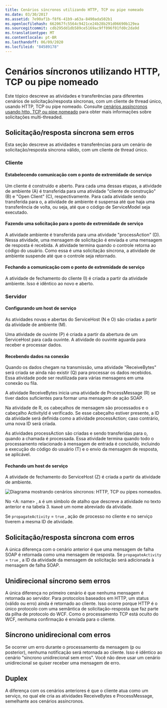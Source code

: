 ```yaml
---
title: Cenários síncronos utilizando HTTP, TCP ou pipe nomeado
ms.date: 03/30/2017
ms.assetid: 7e90af1b-f8f6-41b9-a63a-8490ada502b1
ms.openlocfilehash: 662067fc5564c9421ce24b28b291d06690b129ea
ms.sourcegitcommit: cdb295dd1db589ce5169ac9ff096f01fd0c2da9d
ms.translationtype: MT
ms.contentlocale: pt-BR
ms.lasthandoff: 06/09/2020
ms.locfileid: "84589178"
---
```

# <a name="synchronous-scenarios-using-http-tcp-or-named-pipe"></a>Cenários síncronos utilizando HTTP, TCP ou pipe nomeado
Este tópico descreve as atividades e transferências para diferentes cenários de solicitação/resposta síncronas, com um cliente de thread único, usando HTTP, TCP ou pipe nomeado. Consulte [cenários assíncronos usando http, TCP ou pipe nomeado](asynchronous-scenarios-using-http-tcp-or-named-pipe.md) para obter mais informações sobre solicitações multi-threaded.  
  
## <a name="synchronous-requestreply-without-errors"></a>Solicitação/resposta síncrona sem erros  
 Esta seção descreve as atividades e transferências para um cenário de solicitação/resposta síncrona válido, com um cliente de thread único.  
  
### <a name="client"></a>Cliente  
  
#### <a name="establishing-communication-with-service-endpoint"></a>Estabelecendo comunicação com o ponto de extremidade de serviço  
 Um cliente é construído e aberto. Para cada uma dessas etapas, a atividade de ambiente (A) é transferida para uma atividade "cliente de construção" (B) e "Open Client" (C), respectivamente. Para cada atividade sendo transferida para o, a atividade de ambiente é suspensa até que haja uma transferência de volta, ou seja, até que o código de ServiceModel seja executado.  
  
#### <a name="making-a-request-to-service-endpoint"></a>Fazendo uma solicitação para o ponto de extremidade de serviço  
 A atividade ambiente é transferida para uma atividade "processAction" (D). Nessa atividade, uma mensagem de solicitação é enviada e uma mensagem de resposta é recebida. A atividade termina quando o controle retorna ao código do usuário. Como essa é uma solicitação síncrona, a atividade de ambiente suspende até que o controle seja retornado.  
  
#### <a name="closing-communication-with-service-endpoint"></a>Fechando a comunicação com o ponto de extremidade de serviço  
 A atividade de fechamento do cliente (I) é criada a partir da atividade ambiente. Isso é idêntico ao novo e aberto.  
  
### <a name="server"></a>Servidor  
  
#### <a name="setting-up-a-service-host"></a>Configurando um host de serviço  
 As atividades novas e abertas do ServiceHost (N e O) são criadas a partir da atividade de ambiente (M).  
  
 Uma atividade de ouvinte (P) é criada a partir da abertura de um ServiceHost para cada ouvinte. A atividade do ouvinte aguarda para receber e processar dados.  
  
#### <a name="receiving-data-on-the-wire"></a>Recebendo dados na conexão  
 Quando os dados chegam na transmissão, uma atividade "ReceiveBytes" será criada se ainda não existir (Q) para processar os dados recebidos. Essa atividade pode ser reutilizada para várias mensagens em uma conexão ou fila.  
  
 A atividade ReceiveBytes inicia uma atividade de ProcessMessage (R) se tiver dados suficientes para formar uma mensagem de ação SOAP.  
  
 Na atividade de R, os cabeçalhos de mensagem são processados e o cabeçalho ActivityId é verificado. Se esse cabeçalho estiver presente, a ID da atividade será definida como a atividade processAction; caso contrário, uma nova ID será criada.  
  
 As atividades processAction são criadas e sendo transferidas para o, quando a chamada é processada. Essa atividade termina quando todo o processamento relacionado à mensagem de entrada é concluído, incluindo a execução do código do usuário (T) e o envio da mensagem de resposta, se aplicável.  
  
#### <a name="closing-a-service-host"></a>Fechando um host de serviço  
 A atividade de fechamento do ServiceHost (Z) é criada a partir da atividade de ambiente.  
  
 ![Diagrama mostrando cenários síncronos: HTTP, TCP ou pipes nomeados.](./media/synchronous-scenarios-using-http-tcp-or-named-pipe/synchronous-scenario-http-tcp-named-pipes.gif)  
  
 No \<A: name> , `A` é um símbolo de atalho que descreve a atividade no texto anterior e na tabela 3. `Name`é um nome abreviado da atividade.  
  
 Se `propagateActivity` = `true` , ação de processo no cliente e no serviço tiverem a mesma ID de atividade.  
  
## <a name="synchronous-requestreply-with-errors"></a>Solicitação/resposta síncrona com erros  
 A única diferença com o cenário anterior é que uma mensagem de falha SOAP é retornada como uma mensagem de resposta. Se `propagateActivity` = `true` , a ID da atividade da mensagem de solicitação será adicionada à mensagem de falha SOAP.  
  
## <a name="synchronous-one-way-without-errors"></a>Unidirecional síncrono sem erros  
 A única diferença no primeiro cenário é que nenhuma mensagem é retornada ao servidor. Para protocolos baseados em HTTP, um status (válido ou erro) ainda é retornado ao cliente. Isso ocorre porque HTTP é o único protocolo com uma semântica de solicitação-resposta que faz parte da pilha de protocolo do WCF. Como o processamento TCP está oculto do WCF, nenhuma confirmação é enviada para o cliente.  
  
## <a name="synchronous-one-way-with-errors"></a>Síncrono unidirecional com erros  
 Se ocorrer um erro durante o processamento da mensagem (p ou posterior), nenhuma notificação será retornada ao cliente. Isso é idêntico ao cenário "síncrono unidirecional sem erros". Você não deve usar um cenário unidirecional se quiser receber uma mensagem de erro.  
  
## <a name="duplex"></a>Duplex  
 A diferença com os cenários anteriores é que o cliente atua como um serviço, no qual ele cria as atividades ReceiveBytes e ProcessMessage, semelhante aos cenários assíncronos.
